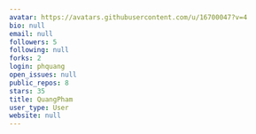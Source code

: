 ```yaml
---
avatar: https://avatars.githubusercontent.com/u/16700047?v=4
bio: null
email: null
followers: 5
following: null
forks: 2
login: phquang
open_issues: null
public_repos: 8
stars: 35
title: QuangPham
user_type: User
website: null
---
```

